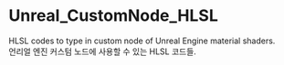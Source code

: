 # Unreal_CustomNode_HLSL
HLSL codes to type in custom node of Unreal Engine material shaders.<br>
언리얼 엔진 커스텀 노드에 사용할 수 있는 HLSL 코드들.
